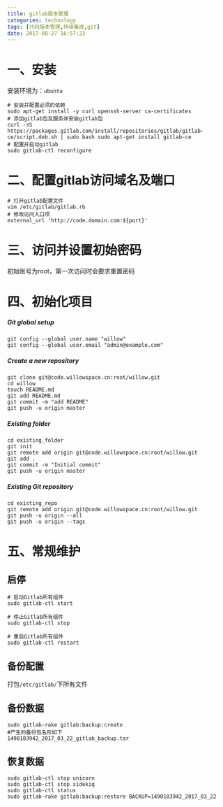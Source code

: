 ```yaml
---
title: gitlab版本管理
categories: technology
tags: [代码版本管理,持续集成,git]
date: 2017-08-27 16:57:23
---
```


# 一、安装

安装环境为：`ubuntu`

```shell
# 安装并配置必须的依赖
sudo apt-get install -y curl openssh-server ca-certificates
# 添加gitlab包及服务并安装gitlab包
curl -sS https://packages.gitlab.com/install/repositories/gitlab/gitlab-ce/script.deb.sh | sudo bash sudo apt-get install gitlab-ce
# 配置并启动gitlab
sudo gitlab-ctl reconfigure
```

# 二、配置gitlab访问域名及端口

```shell
# 打开gitlab配置文件
vim /etc/gitlab/gitlab.rb
# 修改访问入口项
external_url 'http://code.domain.com:${port}'
```

# 三、访问并设置初始密码

初始账号为root，第一次访问时会要求重置密码

# 四、初始化项目

##### Git global setup

```shell
git config --global user.name "willow"
git config --global user.email "admin@example.com"
```

##### Create a new repository

```shell
git clone git@code.willowspace.cn:root/willow.git
cd willow
touch README.md
git add README.md
git commit -m "add README"
git push -u origin master
```

##### Existing folder

```shell
cd existing_folder
git init
git remote add origin git@code.willowspace.cn:root/willow.git
git add .
git commit -m "Initial commit"
git push -u origin master
```

##### Existing Git repository

```shell
cd existing_repo
git remote add origin git@code.willowspace.cn:root/willow.git
git push -u origin --all
git push -u origin --tags
```

# 五、常规维护 

## 启停

```shell
# 启动Gitlab所有组件
sudo gitlab-ctl start

# 停止Gitlab所有组件
sudo gitlab-ctl stop

# 重启Gitlab所有组件
sudo gitlab-ctl restart
```

## 备份配置

打包`/etc/gitlab/`下所有文件

## 备份数据

```shell
sudo gitlab-rake gitlab:backup:create
#产生的备份包名形如下
1490183942_2017_03_22_gitlab_backup.tar
```

## 恢复数据

```shell
sudo gitlab-ctl stop unicorn
sudo gitlab-ctl stop sidekiq
sudo gitlab-ctl status
sudo gitlab-rake gitlab:backup:restore BACKUP=1490183942_2017_03_22
```

